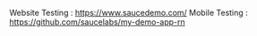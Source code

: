 Website Testing : https://www.saucedemo.com/
Mobile Testing  : https://github.com/saucelabs/my-demo-app-rn
